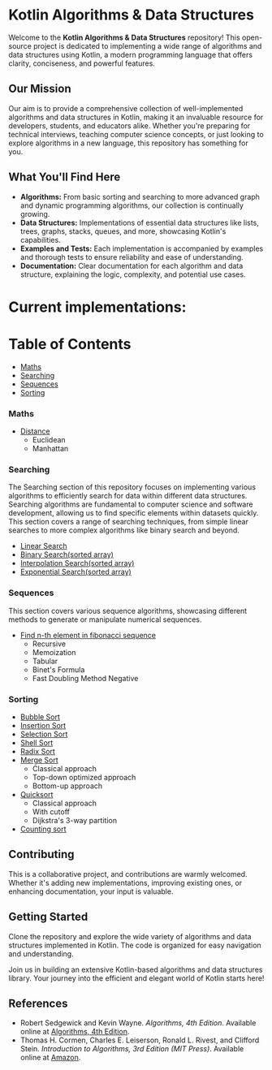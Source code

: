 # Kotlin Algorithms & Data Structures

Welcome to the **Kotlin Algorithms & Data Structures** repository! This open-source project is dedicated to implementing a wide range of algorithms and data structures using Kotlin, a modern programming language that offers clarity, conciseness, and powerful features.

## Our Mission
Our aim is to provide a comprehensive collection of well-implemented algorithms and data structures in Kotlin, making it an invaluable resource for developers, students, and educators alike. Whether you're preparing for technical interviews, teaching computer science concepts, or just looking to explore algorithms in a new language, this repository has something for you.

## What You'll Find Here
- **Algorithms:** From basic sorting and searching to more advanced graph and dynamic programming algorithms, our collection is continually growing.
- **Data Structures:** Implementations of essential data structures like lists, trees, graphs, stacks, queues, and more, showcasing Kotlin's capabilities.
- **Examples and Tests:** Each implementation is accompanied by examples and thorough tests to ensure reliability and ease of understanding.
- **Documentation:** Clear documentation for each algorithm and data structure, explaining the logic, complexity, and potential use cases.

# Current implementations:

# Table of Contents
- [Maths](#maths)
- [Searching](#searching)
- [Sequences](#sequences)
- [Sorting](#sorting)

### Maths

- [Distance](https://github.com/devstromo/kotlin-algorithms/blob/main/maths/src/main/kotlin/distance/Distance.kt)
  - Euclidean
  - Manhattan

### Searching
The Searching section of this repository focuses on implementing various algorithms to efficiently search for data within different data structures. Searching algorithms are fundamental to computer science and software development, allowing us to find specific elements within datasets quickly. This section covers a range of searching techniques, from simple linear searches to more complex algorithms like binary search and beyond.

- [Linear Search](https://github.com/devstromo/kotlin-algorithms/blob/main/algorithms/src/main/kotlin/searching/linear/LinearSearch.kt)
- [Binary Search(sorted array)](https://github.com/devstromo/kotlin-algorithms/blob/main/algorithms/src/main/kotlin/searching/binary/BinarySearch.kt)
- [Interpolation Search(sorted array)](https://github.com/devstromo/kotlin-algorithms/blob/main/algorithms/src/main/kotlin/searching/interpolation/InterpolationSearch.kt)
- [Exponential Search(sorted array)](https://github.com/devstromo/kotlin-algorithms/blob/main/algorithms/src/main/kotlin/searching/exponential/ExponentialSearch.kt)


### Sequences
This section covers various sequence algorithms, showcasing different methods to generate or manipulate numerical sequences.

- [Find n-th element in fibonacci sequence](https://github.com/devstromo/kotlin-algorithms/blob/main/algorithms/src/main/kotlin/sequences/fibonacci/Fibonacci.kt)
   - Recursive
   - Memoization
   - Tabular
   - Binet's Formula
   - Fast Doubling Method Negative

### Sorting
- [Bubble Sort](https://github.com/devstromo/kotlin-algorithms/blob/main/algorithms/src/main/kotlin/sorting/bubble/BubbleSort.kt)
- [Insertion Sort](https://github.com/devstromo/kotlin-algorithms/blob/main/algorithms/src/main/kotlin/sorting/insertion/InsertionSort.kt)
- [Selection Sort](https://github.com/devstromo/kotlin-algorithms/blob/main/algorithms/src/main/kotlin/sorting/selection/SelectionSort.kt)
- [Shell Sort](https://github.com/devstromo/kotlin-algorithms/blob/main/algorithms/src/main/kotlin/sorting/shell/ShellSort.kt)
- [Radix Sort](https://github.com/devstromo/kotlin-algorithms/blob/main/algorithms/src/main/kotlin/sorting/radix/RadixSort.kt)
- [Merge Sort](https://github.com/devstromo/kotlin-algorithms/blob/main/algorithms/src/main/kotlin/sorting/merge/MergeSort.kt)
  - Classical approach
  - Top-down optimized approach
  - Bottom-up approach
- [Quicksort](https://github.com/devstromo/kotlin-algorithms/blob/main/algorithms/src/main/kotlin/sorting/quicksort/QuickSort.kt)
  - Classical approach
  - With cutoff
  - Dijkstra's 3-way partition
- [Counting sort](https://github.com/devstromo/kotlin-algorithms/blob/main/algorithms/src/main/kotlin/sorting/counting/CountingSort.kt)


## Contributing
This is a collaborative project, and contributions are warmly welcomed. Whether it's adding new implementations, improving existing ones, or enhancing documentation, your input is valuable.

## Getting Started
Clone the repository and explore the wide variety of algorithms and data structures implemented in Kotlin. The code is organized for easy navigation and understanding.

Join us in building an extensive Kotlin-based algorithms and data structures library. Your journey into the efficient and elegant world of Kotlin starts here!

## References
- Robert Sedgewick and Kevin Wayne. *Algorithms, 4th Edition*. Available online at [Algorithms, 4th Edition](https://algs4.cs.princeton.edu/home/).
- Thomas H. Cormen, Charles E. Leiserson, Ronald L. Rivest, and Clifford Stein. *Introduction to Algorithms, 3rd Edition (MIT Press)*. Available online at [Amazon](https://www.amazon.com/Introduction-Algorithms-3rd-MIT-Press/dp/0262033844).



